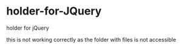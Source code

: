 # holder-for-JQuery
holder for jQuery


this is not working correctly as
the folder with files is not
accessible